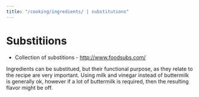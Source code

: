 ```yaml
---
title: "/cooking/ingredients/ | substitutions"
---
```


# Substitiions

* Collection of substitions - http://www.foodsubs.com/

Ingredients can be substitued, but their functional purpose, as they relate to the recipe are very important. Using milk and vinegar instead of buttermilk is generally ok, however if a lot of buttermilk is required, then the resulting flavor might be off. 